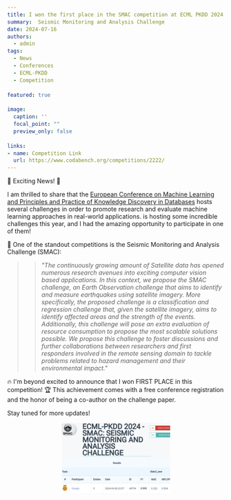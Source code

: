 ```yaml
---
title: I won the first place in the SMAC competition at ECML PKDD 2024
summary:  Seismic Monitoring and Analysis Challenge
date: 2024-07-16
authors:
  - admin
tags:
  - News
  - Conferences
  - ECML-PKDD
  - Competition

featured: true

image:
  caption: ''
  focal_point: ""
  preview_only: false

links:
- name: Competition Link
  url: https://www.codabench.org/competitions/2222/
---
```


🌟 Exciting News! 🌟

I am thrilled to share that the [European Conference on Machine Learning and 
Principles and Practice of Knowledge Discovery in Databases](https://ecmlpkdd.org/2024/program-discovery-challenge/) hosts several challenges in order to promote research and evaluate machine learning approaches in real-world applications.
is hosting some incredible challenges this year, and I had the amazing opportunity to participate in one of them!

🚀 One of the standout competitions is the Seismic Monitoring and Analysis Challenge (SMAC):

> <blockquote style="font-style: italic; ;">
> "The continuously growing amount of Satellite data has opened numerous research avenues into exciting computer vision based applications. In this context, we propose the SMAC challenge, an Earth Observation challenge that aims to identify and measure earthquakes using satellite imagery. More specifically, the proposed challenge is a classification and regression challenge that, given the satellite imagery, aims to identify affected areas and the strength of the events. Additionally, this challenge will pose an extra evaluation of resource consumption to propose the most scalable solutions possible. We propose this challenge to foster discussions and further collaborations between researchers and first responders involved in the remote sensing domain to tackle problems related to hazard management and their environmental impact."
> </blockquote>

🔥 I'm beyond excited to announce that I won FIRST PLACE in this competition! 🏆 This achievement comes 
with a free conference registration and the honor of being a co-author on the challenge paper.

Stay tuned for more updates!

<div style="display: flex; justify-content: center;">
    <img src="results.png" alt="figure" width="50%">
</div>
